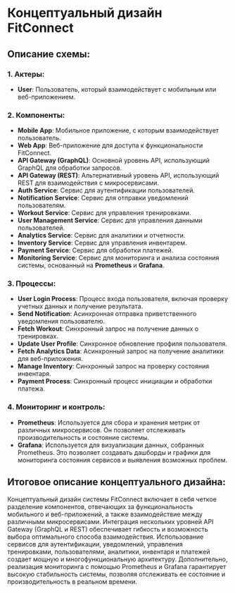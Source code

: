 # Концептуальный дизайн FitConnect

## Описание схемы:

### 1. Актеры:
- **User**: Пользователь, который взаимодействует с мобильным или веб-приложением.

### 2. Компоненты:
- **Mobile App**: Мобильное приложение, с которым взаимодействует пользователь.
- **Web App**: Веб-приложение для доступа к функциональности FitConnect.
- **API Gateway (GraphQL)**: Основной уровень API, использующий GraphQL для обработки запросов.
- **API Gateway (REST)**: Альтернативный уровень API, использующий REST для взаимодействия с микросервисами.
- **Auth Service**: Сервис для аутентификации пользователей.
- **Notification Service**: Сервис для отправки уведомлений пользователям.
- **Workout Service**: Сервис для управления тренировками.
- **User Management Service**: Сервис для управления данными пользователей.
- **Analytics Service**: Сервис для аналитики и отчетности.
- **Inventory Service**: Сервис для управления инвентарем.
- **Payment Service**: Сервис для обработки платежей.
- **Monitoring Service**: Сервис для мониторинга и анализа состояния системы, основанный на **Prometheus** и **Grafana**.

### 3. Процессы:
- **User Login Process**: Процесс входа пользователя, включая проверку учетных данных и получение результата.
- **Send Notification**: Асинхронная отправка приветственного уведомления пользователю.
- **Fetch Workout**: Синхронный запрос на получение данных о тренировках.
- **Update User Profile**: Синхронное обновление профиля пользователя.
- **Fetch Analytics Data**: Асинхронный запрос на получение аналитики для веб-приложения.
- **Manage Inventory**: Синхронный запрос на проверку состояния инвентаря.
- **Payment Process**: Синхронный процесс инициации и обработки платежа.

### 4. Мониторинг и контроль:
- **Prometheus**: Используется для сбора и хранения метрик от различных микросервисов. Он позволяет отслеживать производительность и состояние системы.
- **Grafana**: Используется для визуализации данных, собранных Prometheus. Это позволяет создавать дашборды и графики для мониторинга состояния сервисов и выявления возможных проблем.

## Итоговое описание концептуального дизайна:
Концептуальный дизайн системы FitConnect включает в себя четкое разделение компонентов, отвечающих за функциональность мобильного и веб-приложений, а также взаимодействие между различными микросервисами. Интеграция нескольких уровней API Gateway (GraphQL и REST) обеспечивает гибкость и возможность выбора оптимального способа взаимодействия. Использование сервисов для аутентификации, уведомлений, управления тренировками, пользователями, аналитики, инвентаря и платежей создает мощную и многофункциональную архитектуру. Дополнительно, реализация мониторинга с помощью Prometheus и Grafana гарантирует высокую стабильность системы, позволяя отслеживать ее состояние и производительность в реальном времени.
